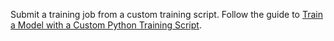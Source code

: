 Submit a training job from a custom training script.
Follow the guide to [Train a Model with a Custom Python Training Script](/data-ai/ai/train/).

